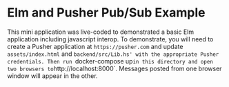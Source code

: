 # Elm and Pusher Pub/Sub Example

This mini application was live-coded to demonstrated a basic Elm application
including javascript interop. To demonstrate, you will need to create a Pusher
application at `https://pusher.com` and update `assets/index.html` and
`backend/src/Lib.hs' with the appropriate Pusher credentials. Then run
`docker-compose up` in this directory and open two browsers to
`http://localhost:8000`. Messages posted from one browser window will appear in
the other.
